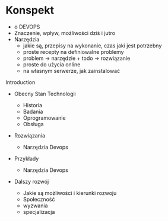# Konspekt

+ o DEVOPS
+ Znaczenie, wpływ, możliwości dziś i jutro
+ Narzędzia 
    + jakie są, przepisy na wykonanie, czas jaki jest potrzebny
    + proste recepty na definiowalne problemy 
    + problem -> narzędzie + todo -> rozwiązanie
    + proste do użycia online
    + na własnym serwerze, jak zainstalować



Introduction

* Obecny Stan Technologii
    * Historia
    * Badania
    * Oprogramowanie
    * Obsługa
* Rozwiązania
    * Narzędzia Devops
    
* Przykłady
    * Narzędzia Devops

* Dalszy rozwój
    * Jakie są możliwości i kierunki rozwoju
    * Społeczność
    * wyzwania
    * specjalizacja